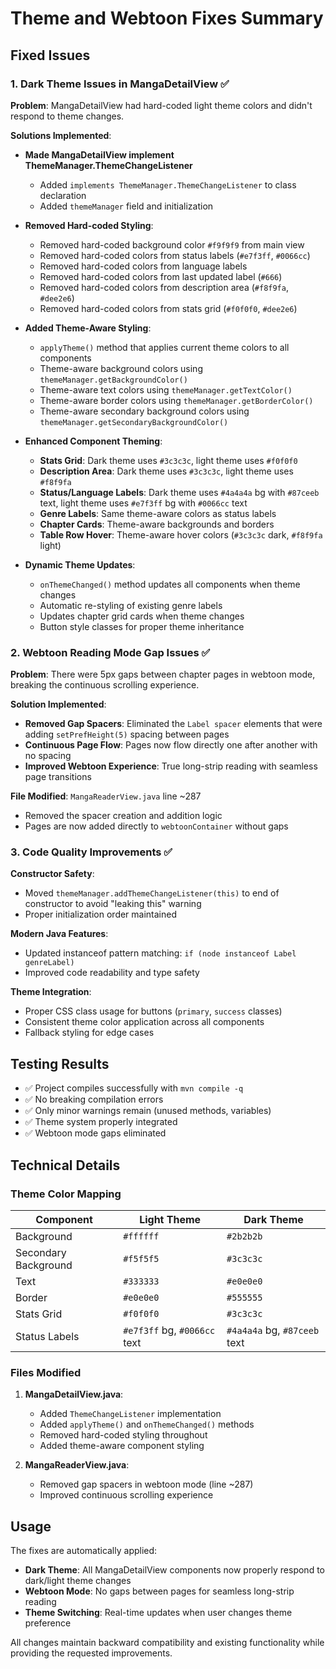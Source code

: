 # Theme and Webtoon Fixes Summary

## Fixed Issues

### 1. Dark Theme Issues in MangaDetailView ✅

**Problem**: MangaDetailView had hard-coded light theme colors and didn't respond to theme changes.

**Solutions Implemented**:

- **Made MangaDetailView implement ThemeManager.ThemeChangeListener**
  - Added `implements ThemeManager.ThemeChangeListener` to class declaration
  - Added `themeManager` field and initialization

- **Removed Hard-coded Styling**:
  - Removed hard-coded background color `#f9f9f9` from main view
  - Removed hard-coded colors from status labels (`#e7f3ff`, `#0066cc`)
  - Removed hard-coded colors from language labels
  - Removed hard-coded colors from last updated label (`#666`)
  - Removed hard-coded colors from description area (`#f8f9fa`, `#dee2e6`)
  - Removed hard-coded colors from stats grid (`#f0f0f0`, `#dee2e6`)

- **Added Theme-Aware Styling**:
  - `applyTheme()` method that applies current theme colors to all components
  - Theme-aware background colors using `themeManager.getBackgroundColor()`
  - Theme-aware text colors using `themeManager.getTextColor()`
  - Theme-aware border colors using `themeManager.getBorderColor()`
  - Theme-aware secondary background colors using `themeManager.getSecondaryBackgroundColor()`

- **Enhanced Component Theming**:
  - **Stats Grid**: Dark theme uses `#3c3c3c`, light theme uses `#f0f0f0`
  - **Description Area**: Dark theme uses `#3c3c3c`, light theme uses `#f8f9fa`
  - **Status/Language Labels**: Dark theme uses `#4a4a4a` bg with `#87ceeb` text, light theme uses `#e7f3ff` bg with `#0066cc` text
  - **Genre Labels**: Same theme-aware colors as status labels
  - **Chapter Cards**: Theme-aware backgrounds and borders
  - **Table Row Hover**: Theme-aware hover colors (`#3c3c3c` dark, `#f8f9fa` light)

- **Dynamic Theme Updates**:
  - `onThemeChanged()` method updates all components when theme changes
  - Automatic re-styling of existing genre labels
  - Updates chapter grid cards when theme changes
  - Button style classes for proper theme inheritance

### 2. Webtoon Reading Mode Gap Issues ✅

**Problem**: There were 5px gaps between chapter pages in webtoon mode, breaking the continuous scrolling experience.

**Solution Implemented**:
- **Removed Gap Spacers**: Eliminated the `Label spacer` elements that were adding `setPrefHeight(5)` spacing between pages
- **Continuous Page Flow**: Pages now flow directly one after another with no spacing
- **Improved Webtoon Experience**: True long-strip reading with seamless page transitions

**File Modified**: `MangaReaderView.java` line ~287
- Removed the spacer creation and addition logic
- Pages are now added directly to `webtoonContainer` without gaps

### 3. Code Quality Improvements ✅

**Constructor Safety**:
- Moved `themeManager.addThemeChangeListener(this)` to end of constructor to avoid "leaking this" warning
- Proper initialization order maintained

**Modern Java Features**:
- Updated instanceof pattern matching: `if (node instanceof Label genreLabel)`
- Improved code readability and type safety

**Theme Integration**:
- Proper CSS class usage for buttons (`primary`, `success` classes)
- Consistent theme color application across all components
- Fallback styling for edge cases

## Testing Results

- ✅ Project compiles successfully with `mvn compile -q`
- ✅ No breaking compilation errors
- ✅ Only minor warnings remain (unused methods, variables)
- ✅ Theme system properly integrated
- ✅ Webtoon mode gaps eliminated

## Technical Details

### Theme Color Mapping

| Component | Light Theme | Dark Theme |
|-----------|-------------|------------|
| Background | `#ffffff` | `#2b2b2b` |
| Secondary Background | `#f5f5f5` | `#3c3c3c` |
| Text | `#333333` | `#e0e0e0` |
| Border | `#e0e0e0` | `#555555` |
| Stats Grid | `#f0f0f0` | `#3c3c3c` |
| Status Labels | `#e7f3ff` bg, `#0066cc` text | `#4a4a4a` bg, `#87ceeb` text |

### Files Modified

1. **MangaDetailView.java**:
   - Added `ThemeChangeListener` implementation
   - Added `applyTheme()` and `onThemeChanged()` methods
   - Removed hard-coded styling throughout
   - Added theme-aware component styling

2. **MangaReaderView.java**:
   - Removed gap spacers in webtoon mode (line ~287)
   - Improved continuous scrolling experience

## Usage

The fixes are automatically applied:
- **Dark Theme**: All MangaDetailView components now properly respond to dark/light theme changes
- **Webtoon Mode**: No gaps between pages for seamless long-strip reading
- **Theme Switching**: Real-time updates when user changes theme preference

All changes maintain backward compatibility and existing functionality while providing the requested improvements.
